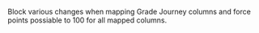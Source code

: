 Block various changes when mapping Grade Journey columns and force points possiable to 100 for all mapped columns.
